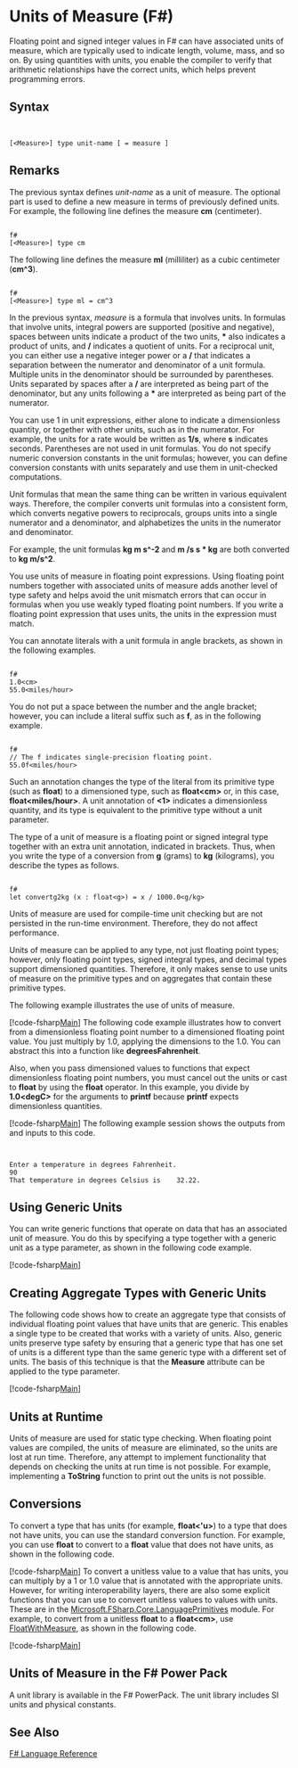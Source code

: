 # Units of Measure (F#)

Floating point and signed integer values in F# can have associated units of measure, which are typically used to indicate length, volume, mass, and so on. By using quantities with units, you enable the compiler to verify that arithmetic relationships have the correct units, which helps prevent programming errors.


## Syntax


```


[<Measure>] type unit-name [ = measure ]

```



## Remarks
The previous syntax defines *unit-name* as a unit of measure. The optional part is used to define a new measure in terms of previously defined units. For example, the following line defines the measure **cm** (centimeter).



```

f#
[<Measure>] type cm

```


The following line defines the measure **ml** (milliliter) as a cubic centimeter (**cm^3**).



```

f#
[<Measure>] type ml = cm^3

```


In the previous syntax, *measure* is a formula that involves units. In formulas that involve units, integral powers are supported (positive and negative), spaces between units indicate a product of the two units, **&#42;** also indicates a product of units, and **/** indicates a quotient of units. For a reciprocal unit, you can either use a negative integer power or a **/** that indicates a separation between the numerator and denominator of a unit formula. Multiple units in the denominator should be surrounded by parentheses. Units separated by spaces after a **/** are interpreted as being part of the denominator, but any units following a **&#42;** are interpreted as being part of the numerator.

You can use 1 in unit expressions, either alone to indicate a dimensionless quantity, or together with other units, such as in the numerator. For example, the units for a rate would be written as **1/s**, where **s** indicates seconds. Parentheses are not used in unit formulas. You do not specify numeric conversion constants in the unit formulas; however, you can define conversion constants with units separately and use them in unit-checked computations.

Unit formulas that mean the same thing can be written in various equivalent ways. Therefore, the compiler converts unit formulas into a consistent form, which converts negative powers to reciprocals, groups units into a single numerator and a denominator, and alphabetizes the units in the numerator and denominator.

For example, the unit formulas **kg m s^-2** and **m /s s &#42; kg** are both converted to **kg m/s^2**.

You use units of measure in floating point expressions. Using floating point numbers together with associated units of measure adds another level of type safety and helps avoid the unit mismatch errors that can occur in formulas when you use weakly typed floating point numbers. If you write a floating point expression that uses units, the units in the expression must match.

You can annotate literals with a unit formula in angle brackets, as shown in the following examples.



```

f#
1.0<cm>
55.0<miles/hour>

```


You do not put a space between the number and the angle bracket; however, you can include a literal suffix such as **f**, as in the following example.



```

f#
// The f indicates single-precision floating point.
55.0f<miles/hour>

```


Such an annotation changes the type of the literal from its primitive type (such as **float**) to a dimensioned type, such as **float&lt;cm&gt;** or, in this case, **float&lt;miles/hour&gt;**. A unit annotation of **&lt;1&gt;** indicates a dimensionless quantity, and its type is equivalent to the primitive type without a unit parameter.

The type of a unit of measure is a floating point or signed integral type together with an extra unit annotation, indicated in brackets. Thus, when you write the type of a conversion from **g** (grams) to **kg** (kilograms), you describe the types as follows.



```

f#
let convertg2kg (x : float<g>) = x / 1000.0<g/kg>

```


Units of measure are used for compile-time unit checking but are not persisted in the run-time environment. Therefore, they do not affect performance.

Units of measure can be applied to any type, not just floating point types; however, only floating point types, signed integral types, and decimal types support dimensioned quantities. Therefore, it only makes sense to use units of measure on the primitive types and on aggregates that contain these primitive types.

The following example illustrates the use of units of measure.

[!code-fsharp[Main](snippets/fslangref2/snippet6901.fs)]
    The following code example illustrates how to convert from a dimensionless floating point number to a dimensioned floating point value. You just multiply by 1.0, applying the dimensions to the 1.0. You can abstract this into a function like **degreesFahrenheit**.

Also, when you pass dimensioned values to functions that expect dimensionless floating point numbers, you must cancel out the units or cast to **float** by using the **float** operator. In this example, you divide by **1.0&lt;degC&gt;** for the arguments to **printf** because **printf** expects dimensionless quantities.

[!code-fsharp[Main](snippets/fslangref2/snippet6902.fs)]
    The following example session shows the outputs from and inputs to this code.



```


Enter a temperature in degrees Fahrenheit.
90
That temperature in degrees Celsius is    32.22.

```



## Using Generic Units
You can write generic functions that operate on data that has an associated unit of measure. You do this by specifying a type together with a generic unit as a type parameter, as shown in the following code example.

[!code-fsharp[Main](snippets/fslangref2/snippet6903.fs)]
    
## Creating Aggregate Types with Generic Units
The following code shows how to create an aggregate type that consists of individual floating point values that have units that are generic. This enables a single type to be created that works with a variety of units. Also, generic units preserve type safety by ensuring that a generic type that has one set of units is a different type than the same generic type with a different set of units. The basis of this technique is that the **Measure** attribute can be applied to the type parameter.

[!code-fsharp[Main](snippets/fslangref2/snippet6904.fs)]
    
## Units at Runtime
Units of measure are used for static type checking. When floating point values are compiled, the units of measure are eliminated, so the units are lost at run time. Therefore, any attempt to implement functionality that depends on checking the units at run time is not possible. For example, implementing a **ToString** function to print out the units is not possible.


## Conversions
To convert a type that has units (for example, **float&lt;'u&gt;**) to a type that does not have units, you can use the standard conversion function. For example, you can use **float** to convert to a **float** value that does not have units, as shown in the following code.

[!code-fsharp[Main](snippets/fslangref2/snippet6905.fs)]
    To convert a unitless value to a value that has units, you can multiply by a 1 or 1.0 value that is annotated with the appropriate units. However, for writing interoperability layers, there are also some explicit functions that you can use to convert unitless values to values with units. These are in the [Microsoft.FSharp.Core.LanguagePrimitives](http://msdn.microsoft.com/en-us/library/69d08ac5-5d51-4c20-bf1e-850fd312ece3) module. For example, to convert from a unitless **float** to a **float&lt;cm&gt;**, use [FloatWithMeasure](http://msdn.microsoft.com/en-us/library/69520bc7-d67b-46b8-9004-7cac9646b8d9), as shown in the following code.

[!code-fsharp[Main](snippets/fslangref2/snippet6906.fs)]
    
## Units of Measure in the F# Power Pack
A unit library is available in the F# PowerPack. The unit library includes SI units and physical constants.


## See Also
[F&#35; Language Reference](FSharp+Language+Reference.md)

